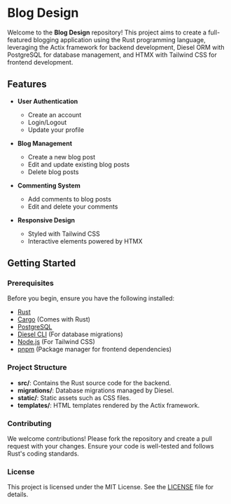 # **Blog Design**

Welcome to the **Blog Design** repository! This project aims to create a full-featured blogging application using the Rust programming language, leveraging the Actix framework for backend development, Diesel ORM with PostgreSQL for database management, and HTMX with Tailwind CSS for frontend development.

## Features

- **User Authentication**
  - Create an account
  - Login/Logout
  - Update your profile
  
- **Blog Management**
  - Create a new blog post
  - Edit and update existing blog posts
  - Delete blog posts
  
- **Commenting System**
  - Add comments to blog posts
  - Edit and delete your comments

- **Responsive Design**
  - Styled with Tailwind CSS
  - Interactive elements powered by HTMX

## Getting Started

### Prerequisites

Before you begin, ensure you have the following installed:

- [Rust](https://www.rust-lang.org/tools/install)
- [Cargo](https://doc.rust-lang.org/cargo/getting-started/installation.html) (Comes with Rust)
- [PostgreSQL](https://www.postgresql.org/download/)
- [Diesel CLI](https://diesel.rs/guides/getting-started) (For database migrations)
- [Node.js](https://nodejs.org/) (For Tailwind CSS)
- [pnpm](https://pnpm.io/installation) (Package manager for frontend dependencies)

### Project Structure

- **src/**: Contains the Rust source code for the backend.
- **migrations/**: Database migrations managed by Diesel.
- **static/**: Static assets such as CSS files.
- **templates/**: HTML templates rendered by the Actix framework.

### Contributing

We welcome contributions! Please fork the repository and create a pull request with your changes. Ensure your code is well-tested and follows Rust's coding standards.

### License

This project is licensed under the MIT License. See the [LICENSE](LICENSE) file for details.

